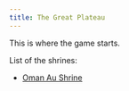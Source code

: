 ```yaml
---
title: The Great Plateau
---
```

This is where the game starts.

List of the shrines:
 - [Oman Au Shrine][oman-au-shrine]
 
 <!-- INTERNAL LINKS -->
 [oman-au-shrine]: /shrines/oman-au-shrine/index.md
